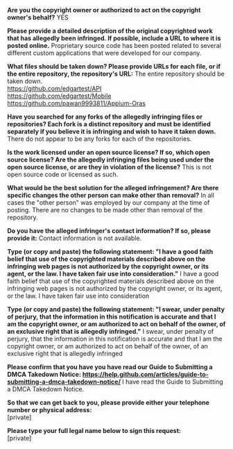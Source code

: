 **Are you the copyright owner or authorized to act on the copyright owner's behalf?** YES

**Please provide a detailed description of the original copyrighted work that has allegedly been infringed. If possible, include a URL to where it is posted online.** Proprietary source code has been posted related to several different custom applications that were developed for our company.

**What files should be taken down? Please provide URLs for each file, or if the entire repository, the repository's URL:** The entire repository should be taken down.  
https://github.com/edgartest/API  
https://github.com/edgartest/Mobile  
https://github.com/pawan9993811/Appium-Oras

**Have you searched for any forks of the allegedly infringing files or repositories? Each fork is a distinct repository and must be identified separately if you believe it is infringing and wish to have it taken down.** There do not appear to be any forks for each of the repositories.

**Is the work licensed under an open source license? If so, which open source license? Are the allegedly infringing files being used under the open source license, or are they in violation of the license?** This is not open source code or licensed as such.

**What would be the best solution for the alleged infringement? Are there specific changes the other person can make other than removal?** In all cases the "other person" was employed by our company at the time of posting. There are no changes to be made other than removal of the repository.

**Do you have the alleged infringer's contact information? If so, please provide it:** Contact information is not available.

**Type (or copy and paste) the following statement: "I have a good faith belief that use of the copyrighted materials described above on the infringing web pages is not authorized by the copyright owner, or its agent, or the law. I have taken fair use into consideration."** I have a good faith belief that use of the copyrighted materials described above on the infringing web pages is not authorized by the copyright owner, or its agent, or the law. I have taken fair use into consideration

**Type (or copy and paste) the following statement: "I swear, under penalty of perjury, that the information in this notification is accurate and that I am the copyright owner, or am authorized to act on behalf of the owner, of an exclusive right that is allegedly infringed."** I swear, under penalty of perjury, that the information in this notification is accurate and that I am the copyright owner, or am authorized to act on behalf of the owner, of an exclusive right that is allegedly infringed

**Please confirm that you have you have read our Guide to Submitting a DMCA Takedown Notice: https://help.github.com/articles/guide-to-submitting-a-dmca-takedown-notice/** I have read the Guide to Submitting a DMCA Takedown Notice.

**So that we can get back to you, please provide either your telephone number or physical address:**  
[private]

**Please type your full legal name below to sign this request:**  
[private]
